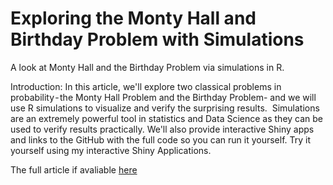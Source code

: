 # Exploring the Monty Hall and Birthday Problem with Simulations
A look at Monty Hall and the Birthday Problem via simulations in R.

Introduction:
In this article, we'll explore two classical problems in probability - the Monty Hall Problem and the Birthday Problem- and we will use R simulations to visualize and verify the surprising results. 
Simulations are an extremely powerful tool in statistics and Data Science as they can be used to verify results practically.
We'll also provide interactive Shiny apps and links to the GitHub with the full code so you can run it yourself.
Try it yourself using my interactive Shiny Applications.

The full article if avaliable [here](https://medium.com/cantors-paradise/exploring-the-monty-hall-and-birthday-problem-with-simulations-9c1bca66c5f5)


